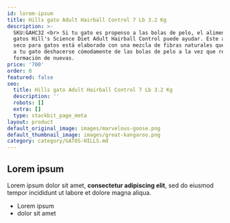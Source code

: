```yaml
---
id: lorem-ipsum
title: Hills gato Adult Hairball Control 7 Lb 3.2 Kg
description: >-
  SKU:GAHC32 <br> Si tu gato es propenso a las bolas de pelo, el alimento para
  gatos Hill's Science Diet Adult Hairball Control puede ayudar. Este alimento
  seco para gatos está elaborado con una mezcla de fibras naturales que permiten
  a tu gato deshacerse cómodamente de las bolas de pelo a la vez que reduce la
  formación de nuevas. 
price: '700'
order: 0
featured: false
seo:
  title: Hills gato Adult Hairball Control 7 Lb 3.2 Kg
  description: ''
  robots: []
  extra: []
  type: stackbit_page_meta
layout: product
default_original_image: images/marvelous-goose.png
default_thumbnail_image: images/great-kangaroo.png
category: category/GATOS-HILLS.md
---
```

## Lorem ipsum

Lorem ipsum dolor sit amet, **consectetur adipiscing elit**, sed do eiusmod tempor incididunt ut labore et dolore magna aliqua.

- Lorem ipsum
- dolor sit amet